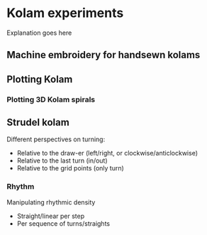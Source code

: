 # Kolam experiments

Explanation goes here

## Machine embroidery for handsewn kolams

## Plotting Kolam

### Plotting 3D Kolam spirals

## Strudel kolam

Different perspectives on turning:

- Relative to the draw-er (left/right, or clockwise/anticlockwise)
- Relative to the last turn (in/out)
- Relative to the grid points (only turn)

### Rhythm

Manipulating rhythmic density

- Straight/linear per step
- Per sequence of turns/straights
